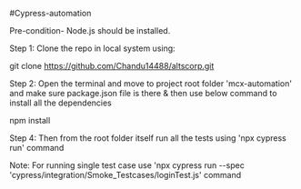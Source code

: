 #Cypress-automation

Pre-condition- Node.js should be installed.

Step 1: Clone the repo in local system using:

git clone https://github.com/Chandu14488/altscorp.git

Step 2: Open the terminal and move to project root folder 'mcx-automation' and make sure package.json file is there & then use below command to install all the dependencies

npm install

Step 4: Then from the root folder itself run all the tests using 'npx cypress run' command

Note: For running single test case use 'npx cypress run --spec 'cypress/integration/Smoke_Testcases/loginTest.js' command